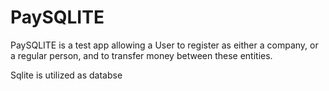 # PaySQLITE

PaySQLITE is a test app allowing a User to register as either a company, or a regular person, and to transfer money between these entities. 

Sqlite is utilized as databse
